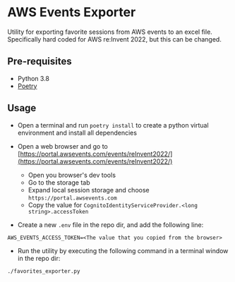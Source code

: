 # AWS Events Exporter

Utility for exporting favorite sessions from AWS events to an excel file.<br>
Specifically hard coded for AWS re:Invent 2022, but this can be changed.

## Pre-requisites

-   Python 3.8
-   [Poetry](https://python-poetry.org/docs/#installation)

## Usage

-   Open a terminal and run `poetry install` to create a python virtual environment and install all dependencies
-   Open a web browser and go to [https://portal.awsevents.com/events/reInvent2022/](https://portal.awsevents.com/events/reInvent2022/)

    -   Open you browser's dev tools
    -   Go to the storage tab
    -   Expand local session storage and choose `https://portal.awsevents.com`
    -   Copy the value for `CognitoIdentityServiceProvider.<long string>.accessToken`

-   Create a new `.env` file in the repo dir, and add the following line:

```
AWS_EVENTS_ACCESS_TOKEN=<The value that you copied from the browser>
```

-   Run the utility by executing the following command in a terminal window in the repo dir:

```
./favorites_exporter.py
```
